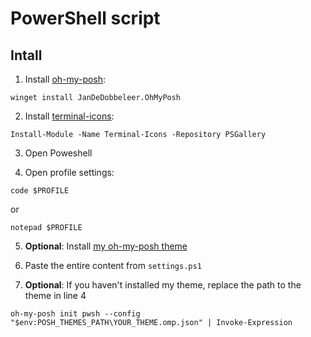 # PowerShell script

## Intall

1. Install [oh-my-posh](https://ohmyposh.dev/):

```pwsh
winget install JanDeDobbeleer.OhMyPosh
```

2. Install [terminal-icons](https://github.com/devblackops/Terminal-Icons):

```pwsh
Install-Module -Name Terminal-Icons -Repository PSGallery
```

3. Open Poweshell

4. Open profile settings:

```pwsh
code $PROFILE
```

or

```pwsh
notepad $PROFILE
```

5. **Optional**: Install [my oh-my-posh theme](/oh-my-posh/)

6. Paste the entire content from `settings.ps1`

7. **Optional**: If you haven't installed my theme, replace the path to the theme in line 4

```pwsh
oh-my-posh init pwsh --config "$env:POSH_THEMES_PATH\YOUR_THEME.omp.json" | Invoke-Expression
```

